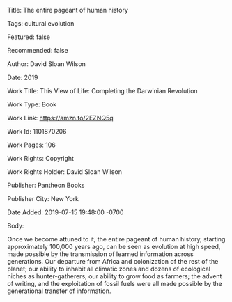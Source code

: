 Title:  The entire pageant of human history

Tags:   cultural evolution

Featured: false

Recommended: false

Author: David Sloan Wilson

Date:   2019

Work Title: This View of Life: Completing the Darwinian Revolution

Work Type: Book

Work Link: https://amzn.to/2EZNQ5q

Work Id: 1101870206

Work Pages: 106

Work Rights: Copyright

Work Rights Holder: David Sloan Wilson

Publisher: Pantheon Books

Publisher City: New York

Date Added: 2019-07-15 19:48:00 -0700

Body: 

Once we become attuned to it, the entire pageant of human history, starting approximately 100,000 years ago, can be seen as evolution at high speed, made possible by the transmission of learned information across generations. Our departure from Africa and colonization of the rest of the planet; our ability to inhabit all climatic zones and dozens of ecological niches as hunter-gatherers; our ability to grow food as farmers; the advent of writing, and the exploitation of fossil fuels were all made possible by the generational transfer of information. 

